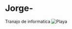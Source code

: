 # Jorge-
Tranajo de informatica
![Playa](https://user-images.githubusercontent.com/49283679/55663677-4abc8f00-57d6-11e9-8b05-ae9b2e3bac8c.jpg)
